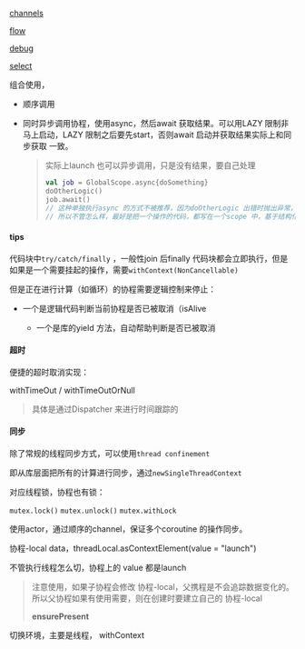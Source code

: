 [channels]() 

[flow]() 

[debug]()  

[select]()  



组合使用，

- 顺序调用

- 同时异步调用协程，使用async，然后await 获取结果。可以用LAZY 限制非马上启动，LAZY 限制之后要先start，否则await 启动并获取结果实际上和同步获取 一致。

    > 实际上launch 也可以异步调用，只是没有结果，要自己处理
    >
    > ```kotlin
    > val job = GlobalScope.async{doSomething}
    > doOtherLogic()
    > job.await()
    > // 这种单独执行async 的方式不被推荐，因为doOtherLogic 出错时抛出异常，取消整体操作，但是job 还在后台运行 -- 因为GlobalScope 
    > // 所以不管怎么样，最好是把一个操作的代码，都写在一个scope 中，基于结构化结构，便于取消
    > ```



#### tips

代码块中`try/catch/finally` ，一般性join 后finally 代码块都会立即执行，但是如果是一个需要挂起的操作，需要`withContext(NonCancellable)`  

但是正在进行计算（如循环）的协程需要逻辑控制来停止：

- 一个是逻辑代码判断当前协程是否已被取消（isAlive

    - 一个是库的yield 方法，自动帮助判断是否已被取消 

    

#### 超时

便捷的超时取消实现：

withTimeOut  / withTimeOutOrNull

> 具体是通过Dispatcher 来进行时间跟踪的



#### 同步

除了常规的线程同步方式，可以使用`thread confinement`  

即从库层面把所有的计算进行同步，通过`newSingleThreadContext`  



对应线程锁，协程也有锁：

`mutex.lock()` `mutex.unlock()` `mutex.withLock`



使用actor，通过顺序的channel，保证多个coroutine 的操作同步。



协程-local data，threadLocal.asContextElement(value = "launch")  

不管执行线程怎么切，协程上的 value 都是launch

> 注意使用，如果子协程会修改 协程-local，父携程是不会追踪数据变化的。所以父协程如果有使用需要，则在创建时要建立自己的 协程-local  
>
> **ensurePresent**



切换环境，主要是线程， withContext  